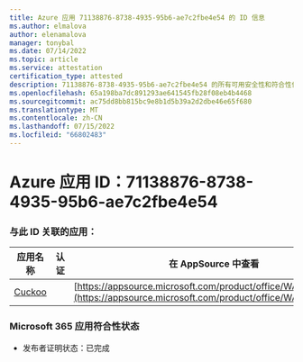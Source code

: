 ```yaml
---
title: Azure 应用 71138876-8738-4935-95b6-ae7c2fbe4e54 的 ID 信息
ms.author: elmalova
author: elenamalova
manager: tonybal
ms.date: 07/14/2022
ms.topic: article
ms.service: attestation
certification_type: attested
description: 71138876-8738-4935-95b6-ae7c2fbe4e54 的所有可用安全性和符合性信息信息。
ms.openlocfilehash: 65a198ba7dc891293ae641545fb28f08eb4b4468
ms.sourcegitcommit: ac75dd8bb815bc9e8b1d5b39a2d2dbe46e65f680
ms.translationtype: MT
ms.contentlocale: zh-CN
ms.lasthandoff: 07/15/2022
ms.locfileid: "66802483"
---
```

# <a name="azure-app-id-71138876-8738-4935-95b6-ae7c2fbe4e54"></a>Azure 应用 ID：71138876-8738-4935-95b6-ae7c2fbe4e54


### <a name="apps-associated-with-this-id"></a>与此 ID 关联的应用：
| **应用名称** | **认证** | **在 AppSource 中查看** |
|--------------|---------------|-----------------------|
| [Cuckoo](../forward/WA200002750.md) |  | [https://appsource.microsoft.com/product/office/WA200002750](https://appsource.microsoft.com/product/office/WA200002750) |

### <a name="microsoft-365-app-compliance-status"></a>Microsoft 365 应用符合性状态
- 发布者证明状态：已完成
